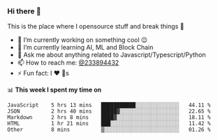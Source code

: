 ### Hi there 👋

<!--
**a233894432/a233894432** is a ✨ _special_ ✨ repository because its `README.md` (this file) appears on your GitHub profile.

Here are some ideas to get you started:

- 🔭 I’m currently working on ...
- 🌱 I’m currently learning ...
- 👯 I’m looking to collaborate on ...
- 🤔 I’m looking for help with ...
- 💬 Ask me about ...
- 📫 How to reach me: ...
- 😄 Pronouns: ...
- ⚡ Fun fact: ...
-->
 
 
This is the place where I opensource stuff and break things :rofl:

- 🔭 I’m currently working on something cool :wink:
- 🌱 I’m currently learning AI, ML and Block Chain
- 💬 Ask me about anything related to Javascript/Typescript/Python
- 📫 How to reach me: [@233894432](https://twitter.com/233894432)
- ⚡ Fun fact: I :heart: :dog:s

📊 **This week I spent my time on**
<!--START_SECTION:waka-->

```text
JavaScript    5 hrs 13 mins   ███████████░░░░░░░░░░░░░░   44.11 %
JSON          2 hrs 40 mins   █████▓░░░░░░░░░░░░░░░░░░░   22.65 %
Markdown      2 hrs 8 mins    ████▓░░░░░░░░░░░░░░░░░░░░   18.11 %
HTML          1 hr 21 mins    ███░░░░░░░░░░░░░░░░░░░░░░   11.42 %
Other         8 mins          ▒░░░░░░░░░░░░░░░░░░░░░░░░   01.26 %
```

<!--END_SECTION:waka-->
